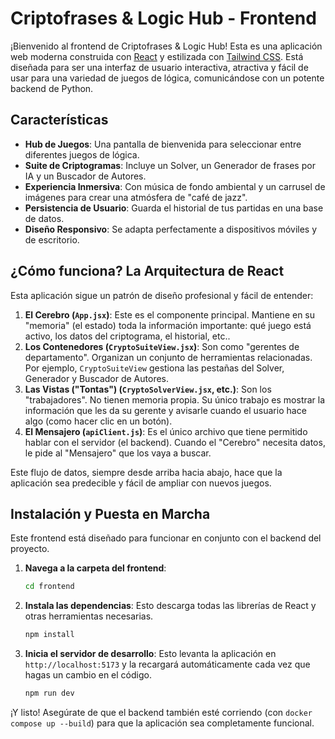 # Criptofrases & Logic Hub - Frontend

¡Bienvenido al frontend de Criptofrases & Logic Hub! Esta es una aplicación web moderna construida con [React](https.reactjs.org/) y estilizada con [Tailwind CSS](https.tailwindcss.com/). Está diseñada para ser una interfaz de usuario interactiva, atractiva y fácil de usar para una variedad de juegos de lógica, comunicándose con un potente backend de Python.

## Características

* **Hub de Juegos**: Una pantalla de bienvenida para seleccionar entre diferentes juegos de lógica.
* **Suite de Criptogramas**: Incluye un Solver, un Generador de frases por IA y un Buscador de Autores.
* **Experiencia Inmersiva**: Con música de fondo ambiental y un carrusel de imágenes para crear una atmósfera de "café de jazz".
* **Persistencia de Usuario**: Guarda el historial de tus partidas en una base de datos.
* **Diseño Responsivo**: Se adapta perfectamente a dispositivos móviles y de escritorio.

## ¿Cómo funciona? La Arquitectura de React

Esta aplicación sigue un patrón de diseño profesional y fácil de entender:

1.  **El Cerebro (`App.jsx`)**: Este es el componente principal. Mantiene en su "memoria" (el estado) toda la información importante: qué juego está activo, los datos del criptograma, el historial, etc..
2.  **Los Contenedores (`CryptoSuiteView.jsx`)**: Son como "gerentes de departamento". Organizan un conjunto de herramientas relacionadas. Por ejemplo, `CryptoSuiteView` gestiona las pestañas del Solver, Generador y Buscador de Autores.
3.  **Las Vistas ("Tontas") (`CryptoSolverView.jsx`, etc.)**: Son los "trabajadores". No tienen memoria propia. Su único trabajo es mostrar la información que les da su gerente y avisarle cuando el usuario hace algo (como hacer clic en un botón).
4.  **El Mensajero (`apiClient.js`)**: Es el único archivo que tiene permitido hablar con el servidor (el backend). Cuando el "Cerebro" necesita datos, le pide al "Mensajero" que los vaya a buscar.

Este flujo de datos, siempre desde arriba hacia abajo, hace que la aplicación sea predecible y fácil de ampliar con nuevos juegos.

## Instalación y Puesta en Marcha

Este frontend está diseñado para funcionar en conjunto con el backend del proyecto.

1.  **Navega a la carpeta del frontend**:
    ```bash
    cd frontend
    ```

2.  **Instala las dependencias**: Esto descarga todas las librerías de React y otras herramientas necesarias.
    ```bash
    npm install
    ```

3.  **Inicia el servidor de desarrollo**: Esto levanta la aplicación en `http://localhost:5173` y la recargará automáticamente cada vez que hagas un cambio en el código.
    ```bash
    npm run dev
    ```

¡Y listo! Asegúrate de que el backend también esté corriendo (con `docker compose up --build`) para que la aplicación sea completamente funcional.